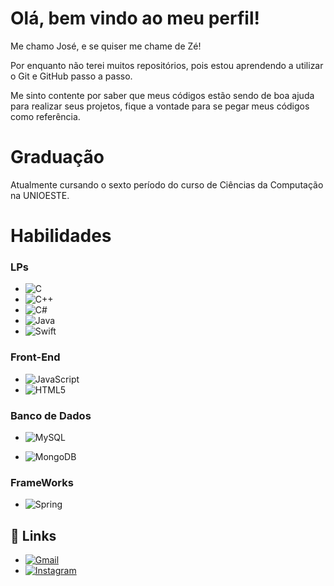 # Olá, bem vindo ao meu perfil!

Me chamo José, e se quiser me chame de Zé!

Por enquanto não terei muitos repositórios, pois estou aprendendo a utilizar o Git e GitHub passo a passo.

Me sinto contente por saber que meus códigos estão sendo de boa ajuda para realizar seus projetos, fique a vontade para se pegar meus códigos como referência.

# Graduação

Atualmente cursando o sexto período do curso de Ciências da Computação na UNIOESTE.

# Habilidades

### LPs
- ![C](https://img.shields.io/badge/C-00599C?style=for-the-badge&logo=c&logoColor=white)
- ![C++](https://img.shields.io/badge/C%2B%2B-00599C?style=for-the-badge&logo=c%2B%2B&logoColor=white)
- ![C#](https://img.shields.io/badge/C%23-239120?style=for-the-badge&logo=c-sharp&logoColor=white)
- ![Java](https://img.shields.io/badge/java-%23ED8B00.svg?style=for-the-badge&logo=openjdk&logoColor=white)
- ![Swift](https://img.shields.io/badge/swift-F54A2A?style=for-the-badge&logo=swift&logoColor=white)


### Front-End
- ![JavaScript](https://img.shields.io/badge/JavaScript-F7DF1E?style=for-the-badge&logo=javascript&logoColor=black)
- 	![HTML5](https://img.shields.io/badge/HTML5-E34F26?style=for-the-badge&logo=html5&logoColor=white)

### Banco de Dados
- ![MySQL](https://img.shields.io/badge/MySQL-00000F?style=for-the-badge&logo=mysql&logoColor=white)

- ![MongoDB](https://img.shields.io/badge/MongoDB-%234ea94b.svg?style=for-the-badge&logo=mongodb&logoColor=white)

### FrameWorks
- ![Spring](https://img.shields.io/badge/spring-%236DB33F.svg?style=for-the-badge&logo=spring&logoColor=white)



## 🔗 Links
- [![Gmail](https://img.shields.io/badge/Gmail-333333?style=for-the-badge&logo=gmail&logoColor=red)](mailto:joselucasxp345@gmail.com)
- [![Instagram](https://img.shields.io/badge/-Instagram-%23E4405F?style=for-the-badge&logo=instagram&logoColor=white)](https://www.instagram.com/josel.hm/)
